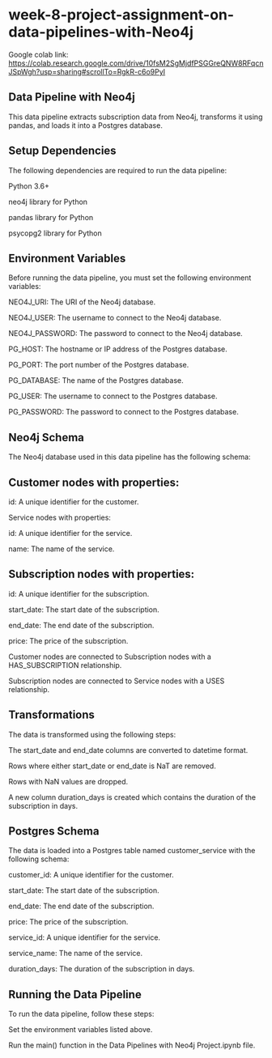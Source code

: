 # week-8-project-assignment-on-data-pipelines-with-Neo4j

Google colab link: https://colab.research.google.com/drive/10fsM2SgMjdfPSGGreQNW8RFqcnJSpWgh?usp=sharing#scrollTo=RgkR-c6o9PyI

## Data Pipeline with Neo4j

This data pipeline extracts subscription data from Neo4j, transforms it using pandas, and loads it into a Postgres database.

## Setup Dependencies
The following dependencies are required to run the data pipeline:

Python 3.6+ 

neo4j library for Python

pandas library for Python

psycopg2 library for Python


## Environment Variables

Before running the data pipeline, you must set the following environment variables:


NEO4J_URI: The URI of the Neo4j database.

NEO4J_USER: The username to connect to the Neo4j database.

NEO4J_PASSWORD: The password to connect to the Neo4j database.

PG_HOST: The hostname or IP address of the Postgres database.

PG_PORT: The port number of the Postgres database.

PG_DATABASE: The name of the Postgres database.

PG_USER: The username to connect to the Postgres database.

PG_PASSWORD: The password to connect to the Postgres database.

## Neo4j Schema

The Neo4j database used in this data pipeline has the following schema:


## Customer nodes with properties:

id: A unique identifier for the customer.

Service nodes with properties:

id: A unique identifier for the service.

name: The name of the service.

## Subscription nodes with properties:

id: A unique identifier for the subscription.

start_date: The start date of the subscription.

end_date: The end date of the subscription.

price: The price of the subscription.

Customer nodes are connected to Subscription nodes with a HAS_SUBSCRIPTION relationship.

Subscription nodes are connected to Service nodes with a USES relationship.

## Transformations


The data is transformed using the following steps:


The start_date and end_date columns are converted to datetime format.

Rows where either start_date or end_date is NaT are removed.

Rows with NaN values are dropped.

A new column duration_days is created which contains the duration of the subscription in days.

## Postgres Schema


The data is loaded into a Postgres table named customer_service with the following schema:


customer_id: A unique identifier for the customer.

start_date: The start date of the subscription.

end_date: The end date of the subscription.

price: The price of the subscription.

service_id: A unique identifier for the service.

service_name: The name of the service.

duration_days: The duration of the subscription in days.

## Running the Data Pipeline

To run the data pipeline, follow these steps:

Set the environment variables listed above.

Run the main() function in the Data Pipelines with Neo4j Project.ipynb file.
